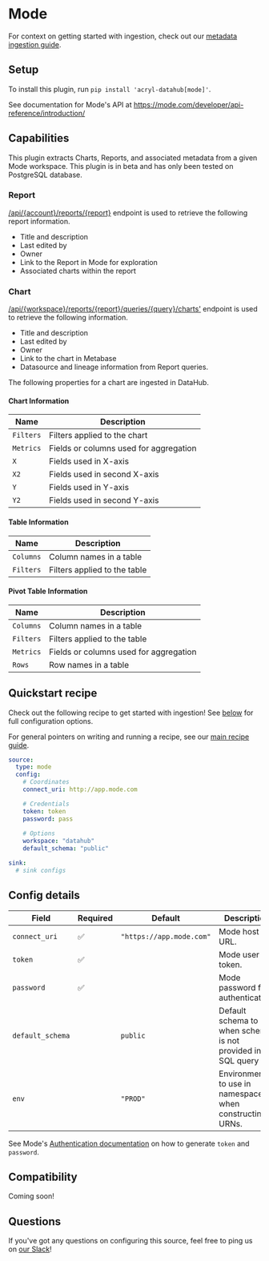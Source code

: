 # Mode

For context on getting started with ingestion, check out our [metadata ingestion guide](../README.md).

## Setup

To install this plugin, run `pip install 'acryl-datahub[mode]'`.

See documentation for Mode's API at https://mode.com/developer/api-reference/introduction/


## Capabilities

This plugin extracts Charts, Reports, and associated metadata from a given Mode workspace. This plugin is in beta and has only been tested
on PostgreSQL database.

### Report

[/api/{account}/reports/{report}](https://mode.com/developer/api-reference/analytics/reports/) endpoint is used to
retrieve the following report information.

- Title and description
- Last edited by
- Owner
- Link to the Report in Mode for exploration
- Associated charts within the report

### Chart

[/api/{workspace}/reports/{report}/queries/{query}/charts'](https://mode.com/developer/api-reference/analytics/charts/#getChart) endpoint is used to
retrieve the following information.

- Title and description
- Last edited by
- Owner
- Link to the chart in Metabase
- Datasource and lineage information from Report queries.

The following properties for a chart are ingested in DataHub.

#### Chart Information
| Name      | Description                            |
|-----------|----------------------------------------|
| `Filters` | Filters applied to the chart           |
| `Metrics` | Fields or columns used for aggregation |
| `X`       | Fields used in X-axis                  |
| `X2`      | Fields used in second X-axis           |
| `Y`       | Fields used in Y-axis                  |
| `Y2`      | Fields used in second Y-axis           |


#### Table Information
| Name      | Description                  |
|-----------|------------------------------|
| `Columns` | Column names in a table      |
| `Filters` | Filters applied to the table |



#### Pivot Table Information
| Name      | Description                            |
|-----------|----------------------------------------|
| `Columns` | Column names in a table                |
| `Filters` | Filters applied to the table           |
| `Metrics` | Fields or columns used for aggregation |
| `Rows`    | Row names in a table                   |

## Quickstart recipe

Check out the following recipe to get started with ingestion! See [below](#config-details) for full configuration options.

For general pointers on writing and running a recipe, see our [main recipe guide](../README.md#recipes).

```yml
source:
  type: mode
  config:
    # Coordinates
    connect_uri: http://app.mode.com

    # Credentials
    token: token
    password: pass
    
    # Options
    workspace: "datahub"
    default_schema: "public"

sink:
  # sink configs
```

## Config details

| Field            | Required | Default                  | Description                                                       |
|------------------| -------- |--------------------------|-------------------------------------------------------------------|
| `connect_uri`    |    ✅     | `"https://app.mode.com"` | Mode host URL.                                                    |
| `token`          |    ✅     |                          | Mode user token.                                                  |
| `password`       |    ✅     |                          | Mode password for authentication.                                 |
| `default_schema` |          | `public`                 | Default schema to use when schema is not provided in an SQL query |
| `env`            |          | `"PROD"`                 | Environment to use in namespace when constructing URNs.           |

See Mode's [Authentication documentation](https://mode.com/developer/api-reference/authentication/) on how to generate `token` and `password`.

## Compatibility

Coming soon!


## Questions

If you've got any questions on configuring this source, feel free to ping us on
[our Slack](https://slack.datahubproject.io/)!